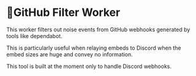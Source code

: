 # 👷GitHub Filter Worker

This worker filters out noise events from GitHub webhooks generated by tools like dependabot.

This is particularly useful when relaying embeds to Discord when the embed sizes are huge and convey no information.

This tool is built at the moment only to handle Discord webhooks.
